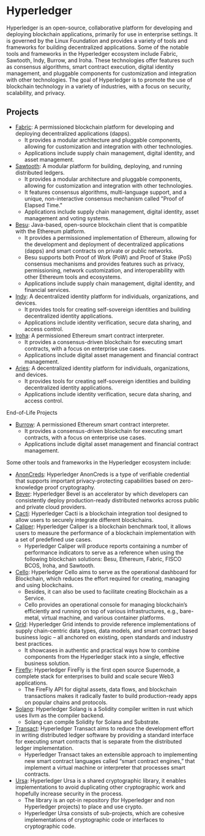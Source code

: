 # Hyperledger

Hyperledger is an open-source, collaborative platform for developing and deploying blockchain applications, primarily for use in enterprise settings.
It is governed by the Linux Foundation and provides a variety of tools and frameworks for building decentralized applications.
Some of the notable tools and frameworks in the Hyperledger ecosystem include Fabric, Sawtooth, Indy, Burrow, and Iroha.
These technologies offer features such as consensus algorithms, smart contract execution, digital identity management, and pluggable components for customization and integration with other technologies.
The goal of Hyperledger is to promote the use of blockchain technology in a variety of industries, with a focus on security, scalability, and privacy.

## Projects

- [Fabric](https://www.hyperledger.org/use/fabric): A permissioned blockchain platform for developing and deploying decentralized applications (dapps).
  - It provides a modular architecture and pluggable components, allowing for customization and integration with other technologies.
  - Applications include supply chain management, digital identity, and asset management.
- [Sawtooth](https://www.hyperledger.org/use/sawtooth): A modular platform for building, deploying, and running distributed ledgers.
  - It provides a modular architecture and pluggable components, allowing for customization and integration with other technologies.
  - It features consensus algorithms, multi-language support, and a unique, non-interactive consensus mechanism called "Proof of Elapsed Time." 
  - Applications include supply chain management, digital identity, asset management and voting systems.
- [Besu](https://www.hyperledger.org/use/besu): Java-based, open-source blockchain client that is compatible with the Ethereum platform.
  - It provides a permissioned implementation of Ethereum, allowing for the development and deployment of decentralized applications (dapps) and smart contracts on private or public networks.
  - Besu supports both Proof of Work (PoW) and Proof of Stake (PoS) consensus mechanisms and provides features such as privacy, permissioning, network customization, and interoperability with other Ethereum tools and ecosystems.
  - Applications include supply chain management, digital identity, and financial services.
- [Indy](https://www.hyperledger.org/use/hyperledger-indy): A decentralized identity platform for individuals, organizations, and devices.
  - It provides tools for creating self-sovereign identities and building decentralized identity applications.
  - Applications include identity verification, secure data sharing, and access control.
- [Iroha](https://www.hyperledger.org/use/iroha): A permissioned Ethereum smart contract interpreter.
  - It provides a consensus-driven blockchain for executing smart contracts, with a focus on enterprise use cases.
  - Applications include digital asset management and financial contract management.
- [Aries](https://www.hyperledger.org/use/aries): A decentralized identity platform for individuals, organizations, and devices.
  - It provides tools for creating self-sovereign identities and building decentralized identity applications.
  - Applications include identity verification, secure data sharing, and access control.

End-of-Life Projects

- [Burrow](https://hyperledger.github.io/burrow/#/): A permissioned Ethereum smart contract interpreter.
  - It provides a consensus-driven blockchain for executing smart contracts, with a focus on enterprise use cases.
  - Applications include digital asset management and financial contract management.

Some other tools and frameworks in the Hyperledger ecosystem include:

- [AnonCreds](https://www.hyperledger.org/use/anoncreds): Hyperledger AnonCreds is a type of verifiable credential that supports important privacy-protecting capabilities based on zero-knowledge proof cryptography.
- [Bever](https://www.hyperledger.org/use/bevel): Hyperledger Bevel is an accelerator by which developers can consistently deploy production-ready distributed networks across public and private cloud providers.
- [Cacti](https://www.hyperledger.org/use/cacti): Hyperledger Cacti is a blockchain integration tool designed to allow users to securely integrate different blockchains.
- [Caliper](https://www.hyperledger.org/use/caliper): Hyperledger Caliper is a blockchain benchmark tool, it allows users to measure the performance of a blockchain implementation with a set of predefined use cases.
  - Hyperledger Caliper will produce reports containing a number of performance indicators to serve as a reference when using the following blockchain solutions: Besu, Ethereum, Fabric, FISCO BCOS, Iroha, and Sawtooth.
- [Cello](https://www.hyperledger.org/use/cello): Hyperledger Cello aims to serve as the operational dashboard for Blockchain, which reduces the effort required for creating, managing and using blockchains.
  - Besides, it can also be used to facilitate creating Blockchain as a Service.
  - Cello provides an operational console for managing blockchain’s efficiently and running on top of various infrastructures, e.g., bare-metal, virtual machine, and various container platforms.
- [Grid](https://www.hyperledger.org/use/grid): Hyperledger Grid intends to provide reference implementations of supply chain-centric data types, data models, and smart contract based business logic – all anchored on existing, open standards and industry best practices.
  - It showcases in authentic and practical ways how to combine components from the Hyperledger stack into a single, effective business solution.
- [Firefly](https://www.hyperledger.org/use/firefly): Hyperledger FireFly is the first open source Supernode, a complete stack for enterprises to build and scale secure Web3 applications.
  - The FireFly API for digital assets, data flows, and blockchain transactions makes it radically faster to build production-ready apps on popular chains and protocols.
- [Solang](https://www.hyperledger.org/use/solang): Hyperledger Solang is a Solidity compiler written in rust which uses llvm as the compiler backend.
  - Solang can compile Solidity for Solana and Substrate.
- [Transact](https://www.hyperledger.org/use/transact): Hyperledger Transact aims to reduce the development effort in writing distributed ledger software by providing a standard interface for executing smart contracts that is separate from the distributed ledger implementation.
  - Hyperledger Transact takes an extensible approach to implementing new smart contract languages called “smart contract engines,” that implement a virtual machine or interpreter that processes smart contracts.
- [Ursa](https://www.hyperledger.org/use/ursa): Hyperledger Ursa is a shared cryptographic library, it enables implementations to avoid duplicating other cryptographic work and hopefully increase security in the process.
  - The library is an opt-in repository (for Hyperledger and non Hyperledger projects) to place and use crypto.
  - Hyperledger Ursa consists of sub-projects, which are cohesive implementations of cryptographic code or interfaces to cryptographic code.
